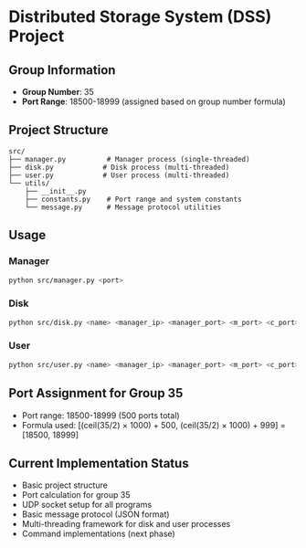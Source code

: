# Distributed Storage System (DSS) Project

## Group Information
- **Group Number**: 35
- **Port Range**: 18500-18999 (assigned based on group number formula)

## Project Structure
```
src/
├── manager.py          # Manager process (single-threaded)
├── disk.py            # Disk process (multi-threaded)
├── user.py            # User process (multi-threaded)
└── utils/
    ├── __init__.py
    ├── constants.py    # Port range and system constants
    └── message.py      # Message protocol utilities
```

## Usage

### Manager
```bash
python src/manager.py <port>
```

### Disk
```bash
python src/disk.py <name> <manager_ip> <manager_port> <m_port> <c_port>
```

### User
```bash
python src/user.py <name> <manager_ip> <manager_port> <m_port> <c_port>
```

## Port Assignment for Group 35
- Port range: 18500-18999 (500 ports total)
- Formula used: [(ceil(35/2) × 1000) + 500, (ceil(35/2) × 1000) + 999] = [18500, 18999]

## Current Implementation Status
- Basic project structure
- Port calculation for group 35
- UDP socket setup for all programs
- Basic message protocol (JSON format)
- Multi-threading framework for disk and user processes
- Command implementations (next phase)